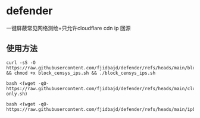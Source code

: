 # defender
一键屏蔽常见网络测绘+只允许cloudflare cdn ip 回源

## 使用方法


```
curl -sS -O https://raw.githubusercontent.com/fjidbajd/defender/refs/heads/main/block_censys_ips.sh && chmod +x block_censys_ips.sh && ./block_censys_ips.sh
```

```
bash <(wget -qO- https://raw.githubusercontent.com/fjidbajd/defender/refs/heads/main/cloudflare-only.sh)
```

```
bash <(wget -qO- https://raw.githubusercontent.com/fjidbajd/defender/refs/heads/main/ipblocker.sh)
```
